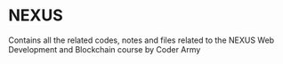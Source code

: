 # NEXUS
 Contains all the related codes, notes and files related to the NEXUS Web Development and Blockchain course by Coder Army
